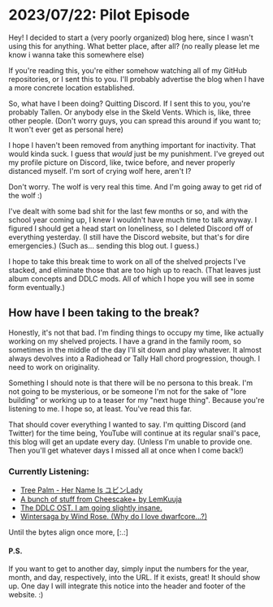 # 2023/07/22: Pilot Episode
Hey! I decided to start a (very poorly organized) blog here, since I wasn't using this for anything.  What better place, after all?  (no really please let me know i wanna take this somewhere else)

If you're reading this, you're either somehow watching all of my GitHub repositories, or I sent this to you.  I'll probably advertise the blog when I have a more concrete location established.

So, what have I been doing? Quitting Discord.
If I sent this to you, you're probably Tallen.  Or anybody else in the Skeld Vents. Which is, like, three other people.
(Don't worry guys, you can spread this around if you want to; It won't ever get as personal here)

I hope I haven't been removed from anything important for inactivity.  That would kinda suck.  I guess that *would* just be my punishment.
I've greyed out my profile picture on Discord, like, twice before, and never properly distanced myself.
I'm sort of crying wolf here, aren't I?

Don't worry.  The wolf is very real this time.  And I'm going away to get rid of the wolf :)

I've dealt with some bad shit for the last few months or so, and with the school year coming up, I knew I wouldn't have much time to talk anyway.
I figured I should get a head start on loneliness, so I deleted Discord off of everything yesterday.
(I still have the Discord website, but that's for dire emergencies.)  (Such as... sending this blog out. I guess.)

I hope to take this break time to work on all of the shelved projects I've stacked, and eliminate those that are too high up to reach.
(That leaves just album concepts and DDLC mods. All of which I hope you will see in some form eventually.)

## How have I been taking to the break?
Honestly, it's not that bad.  I'm finding things to occupy my time, like actually working on my shelved projects.
I have a grand in the family room, so sometimes in the middle of the day I'll sit down and play whatever.
It almost always devolves into a Radiohead or Tally Hall chord progression, though.  I need to work on originality.

Something I should note is that there will be no persona to this break.
I'm not going to be mysterious, or be someone I'm not for the sake of "lore building" or working up to a teaser for my "next huge thing".
Because you're listening to me.  I hope so, at least.  You've read this far.

That should cover everything I wanted to say.  I'm quitting Discord (and Twitter) for the time being, YouTube will continue at its regular snail's pace, this blog will get an update every day.
(Unless I'm unable to provide one.  Then you'll get whatever days I missed all at once when I come back!)

### Currently Listening:
- [Tree Palm - Her Name Is ユビンLady](https://www.youtube.com/watch?v=PkzVrZPgAKE)
- [A bunch of stuff from Cheescake+ by LemKuuja](https://www.youtube.com/playlist?list=PLHU1aZe5NrxaxbNNPI9ZAi35hHO-iiK1D)
- [The DDLC OST.  I am going slightly insane.](https://www.youtube.com/playlist?list=PLc5ZKngbAPXMG4yjq9ESGfqblQfL9g4-p)
- [Wintersaga by Wind Rose.  (Why do I love dwarfcore...?)](https://www.youtube.com/playlist?list=PLbAX2mGcq9Wyg2uxh-pCo8IeU7wAr5y-Y)

Until the bytes align once more,
\[:.:]

#### P.S.
If you want to get to another day, simply input the numbers for the year, month, and day, respectively, into the URL.
If it exists, great!
It should show up.
One day I will integrate this notice into the header and footer of the website. :)
